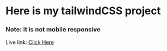 # Here is my tailwindCSS project
### Note: It is not mobile responsive
Live link: <a href="https://school-project-figma.netlify.app/">Click Here</a>
